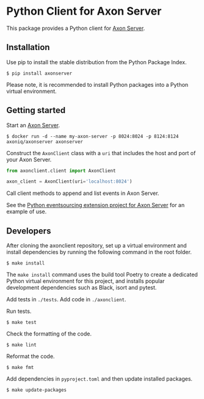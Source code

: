 # Python Client for Axon Server

This package provides a Python client for
[Axon Server](https://developer.axoniq.io/axon-server).

## Installation

Use pip to install the stable distribution from the Python Package Index.

    $ pip install axonserver

Please note, it is recommended to install Python packages into a Python virtual environment.

## Getting started

Start an [Axon Server](https://developer.axoniq.io/axon-server).

    $ docker run -d --name my-axon-server -p 8024:8024 -p 8124:8124 axoniq/axonserver axonserver

Construct the `AxonClient` class with a `uri` that includes the host and port of your Axon Server.

```python
from axonclient.client import AxonClient

axon_client = AxonClient(uri='localhost:8024')
```
Call client methods to append and list events in Axon Server.

See the [Python eventsourcing extension project for Axon Server](https://github.com/pyeventsourcing/eventsourcing-axonserver)
for an example of use.

## Developers

After cloning the axonclient repository, set up a virtual
environment and install dependencies by running the following command in the
root folder.

    $ make install

The ``make install`` command uses the build tool Poetry to create a dedicated
Python virtual environment for this project, and installs popular development
dependencies such as Black, isort and pytest.

Add tests in `./tests`. Add code in `./axonclient`.

Run tests.

    $ make test

Check the formatting of the code.

    $ make lint

Reformat the code.

    $ make fmt

Add dependencies in `pyproject.toml` and then update installed packages.

    $ make update-packages
